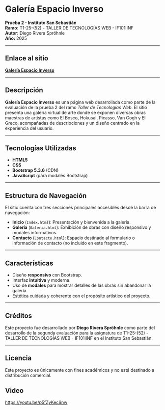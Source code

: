 # Galería Espacio Inverso

**Prueba 2 - Instituto San Sebastián**  
**Ramo:** T1-25-(52) - TALLER DE TECNOLOGÍAS WEB - IF101IINF  
**Autor:** Diego Rivera Spröhnle  
**Año:** 2025

---

## Enlace al sitio

**[Galería Espacio Inverso](https://galeria-de-arte-ipss.netlify.app)**

---

## Descripción

**Galería Espacio Inverso** es una página web desarrollada como parte de la evaluación de la prueba 2 del ramo *Taller de Tecnologías Web*. El sitio presenta una galería virtual de arte donde se exponen diversas obras maestras de artistas como El Bosco, Hokusai, Picasso, Van Gogh y El Greco, acompañadas de descripciones y un diseño centrado en la experiencia del usuario.

---

## Tecnologías Utilizadas

- **HTML5**  
- **CSS**
- **Bootstrap 5.3.6** (CDN)
- **JavaScript** (para modales Bootstrap)

---

## Estructura de Navegación

El sitio cuenta con tres secciones principales accesibles desde la barra de navegación:

- **Inicio** (`Index.html`): Presentación y bienvenida a la galería.
- **Galería** (`Galeria.html`): Exhibición de obras con diseño responsivo y modales informativos.
- **Contacto** (`Contacto.html`): Espacio destinado al formulario o información de contacto (no incluido en este fragmento).

---

## Características

- Diseño **responsivo** con Bootstrap.
- Interfaz **intuitiva** y moderna.
- Uso de **modales** para mostrar detalles de las obras sin abandonar la galería.
- Estética cuidada y coherente con el propósito artístico del proyecto.

---

## Créditos

Este proyecto fue desarrollado por **Diego Rivera Spröhnle** como parte del desarrollo de la segunda evaluación para la asignatura de T1-25-(52) - TALLER DE TECNOLOGÍAS WEB - IF101IINF   en el Instituto San Sebastián.

---

## Licencia

Este proyecto es únicamente con fines académicos y no está destinado a distribución comercial.

## Video

https://youtu.be/p5fZyKec6nw